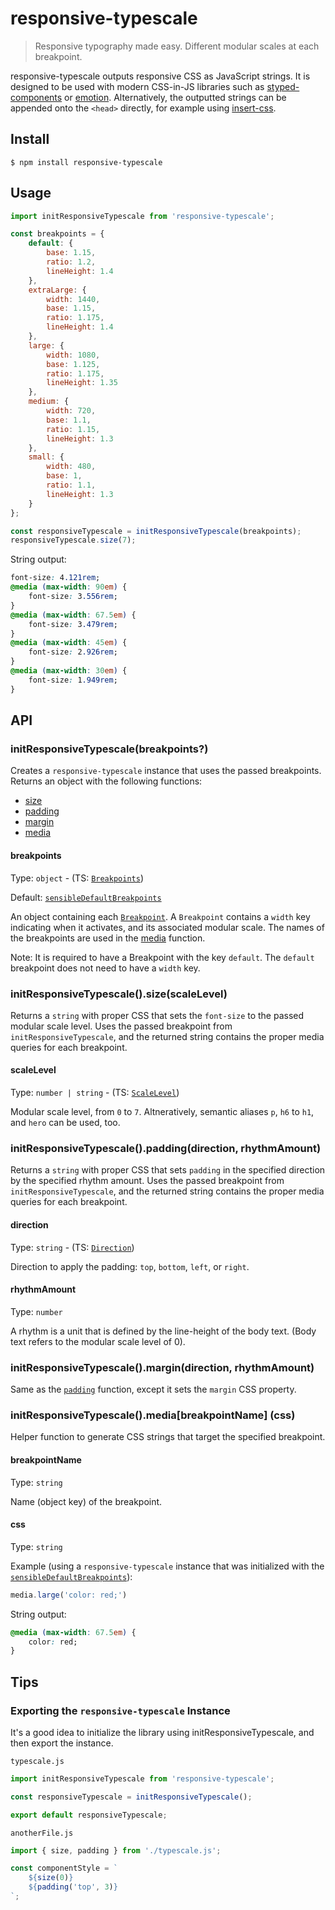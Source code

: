 # responsive-typescale

> Responsive typography made easy. Different modular scales at each breakpoint.

responsive-typescale outputs responsive CSS as JavaScript strings. It is designed to be used with modern CSS-in-JS libraries such as [styped-components](https://github.com/styled-components/styled-components) or [emotion](https://github.com/emotion-js/emotion). Alternatively, the outputted strings can be appended onto the `<head>` directly, for example using [insert-css](https://github.com/substack/insert-css).

## Install

```
$ npm install responsive-typescale
```

## Usage

```js
import initResponsiveTypescale from 'responsive-typescale';

const breakpoints = {
    default: {
        base: 1.15,
        ratio: 1.2,
        lineHeight: 1.4
    },
    extraLarge: {
        width: 1440,
        base: 1.15,
        ratio: 1.175,
        lineHeight: 1.4
    },
    large: {
        width: 1080,
        base: 1.125,
        ratio: 1.175,
        lineHeight: 1.35
    },
    medium: {
        width: 720,
        base: 1.1,
        ratio: 1.15,
        lineHeight: 1.3
    },
    small: {
        width: 480,
        base: 1,
        ratio: 1.1,
        lineHeight: 1.3
    }
};

const responsiveTypescale = initResponsiveTypescale(breakpoints);
responsiveTypescale.size(7);
```

String output:

```css
font-size: 4.121rem;
@media (max-width: 90em) {
    font-size: 3.556rem;
}
@media (max-width: 67.5em) {
    font-size: 3.479rem;
}
@media (max-width: 45em) {
    font-size: 2.926rem;
}
@media (max-width: 30em) {
    font-size: 1.949rem;
}
```

## API

### initResponsiveTypescale(breakpoints?)

Creates a `responsive-typescale` instance that uses the passed breakpoints. Returns an object with the following functions:

* [size](#initresponsivetypescalesizescalelevel)
* [padding](#initresponsivetypescalepaddingdirection-rhythmamount)
* [margin](#initresponsivetypescalemargindirection-rhythmamount)
* [media](#initresponsivetypescalemediabreakpointname-css)

#### breakpoints

Type: `object` - (TS: [`Breakpoints`](src/lib/breakpoints.ts#L7))

Default: [`sensibleDefaultBreakpoints`](src/lib/breakpoints.ts#L12)

An object containing each [`Breakpoint`](src/lib/breakpoints.ts#L1). A `Breakpoint` contains a `width` key indicating when it activates, and its associated modular scale. The names of the breakpoints are used in the [media](#initresponsivetypescalemediabreakpointname-css) function.

Note: It is required to have a Breakpoint with the key `default`. The `default` breakpoint does not need to have a `width` key.

### initResponsiveTypescale().size(scaleLevel)

Returns a `string` with proper CSS that sets the `font-size` to the passed modular scale level. Uses the passed breakpoint from `initResponsiveTypescale`, and the returned string contains the proper media queries for each breakpoint.

#### scaleLevel

Type: `number | string` - (TS: [`ScaleLevel`](src/lib/typescale.ts#L4))

Modular scale level, from `0` to `7`. Altneratively, semantic aliases `p`, `h6` to `h1`, and `hero` can be used, too.

### initResponsiveTypescale().padding(direction, rhythmAmount)

Returns a `string` with proper CSS that sets `padding` in the specified direction by the specified rhythm amount.  Uses the passed breakpoint from `initResponsiveTypescale`, and the returned string contains the proper media queries for each breakpoint.

#### direction

Type: `string` - (TS: [`Direction`](src/lib/spacing.ts#L4))

Direction to apply the padding: `top`, `bottom`, `left`, or `right`.

#### rhythmAmount

Type: `number`

A rhythm is a unit that is defined by the line-height of the body text. (Body text refers to the modular scale level of 0).

### initResponsiveTypescale().margin(direction, rhythmAmount)

Same as the [`padding`](#initresponsivetypescalepaddingdirection-rhythmamount) function, except it sets the `margin` CSS property.

### initResponsiveTypescale().media[breakpointName] (css)

Helper function to generate CSS strings that target the specified breakpoint.

#### breakpointName

Type: `string`

Name (object key) of the breakpoint.

#### css

Type: `string`

Example (using a `responsive-typescale` instance that was initialized with the [`sensibleDefaultBreakpoints`](src/lib/breakpoints.ts#L12)):

```js
media.large('color: red;')
```

String output:

```css
@media (max-width: 67.5em) {
    color: red;
}
```

## Tips

### Exporting the `responsive-typescale` Instance

It's a good idea to initialize the library using initResponsiveTypescale, and then export the instance.

`typescale.js`

```js
import initResponsiveTypescale from 'responsive-typescale';

const responsiveTypescale = initResponsiveTypescale();

export default responsiveTypescale;
```

`anotherFile.js`

```js
import { size, padding } from './typescale.js';

const componentStyle = `
    ${size(0)}
    ${padding('top', 3)}
`;
```
